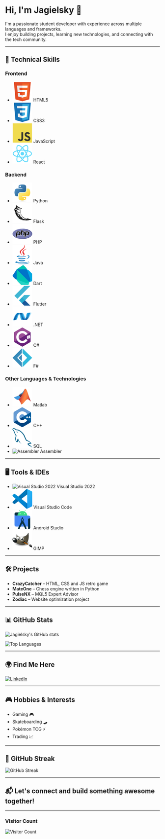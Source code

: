 # Hi, I'm Jagielsky 👋

I'm a passionate student developer with experience across multiple languages and frameworks.  
I enjoy building projects, learning new technologies, and connecting with the tech community.

---

## 🚀 Technical Skills

### Frontend
- <img src="https://raw.githubusercontent.com/devicons/devicon/master/icons/html5/html5-original.svg" alt="HTML5" width="64" height="64" /> HTML5  
- <img src="https://raw.githubusercontent.com/devicons/devicon/master/icons/css3/css3-original.svg" alt="CSS3" width="64" height="64" /> CSS3  
- <img src="https://raw.githubusercontent.com/devicons/devicon/master/icons/javascript/javascript-original.svg" alt="JavaScript" width="64" height="64" /> JavaScript  
- <img src="https://raw.githubusercontent.com/devicons/devicon/master/icons/react/react-original.svg" alt="React" width="64" height="64" /> React

### Backend
- <img src="https://raw.githubusercontent.com/devicons/devicon/master/icons/python/python-original.svg" alt="Python" width="64" height="64" /> Python  
- <img src="https://raw.githubusercontent.com/devicons/devicon/master/icons/flask/flask-original.svg" alt="Flask" width="64" height="64" /> Flask  
- <img src="https://raw.githubusercontent.com/devicons/devicon/master/icons/php/php-original.svg" alt="PHP" width="64" height="64" /> PHP  
- <img src="https://raw.githubusercontent.com/devicons/devicon/master/icons/java/java-original.svg" alt="Java" width="64" height="64" /> Java  
- <img src="https://raw.githubusercontent.com/devicons/devicon/master/icons/dart/dart-original.svg" alt="Dart" width="64" height="64" /> Dart  
- <img src="https://raw.githubusercontent.com/devicons/devicon/master/icons/flutter/flutter-original.svg" alt="Flutter" width="64" height="64" /> Flutter  
- <img src="https://raw.githubusercontent.com/devicons/devicon/master/icons/dot-net/dot-net-original.svg" alt=".NET" width="64" height="64" /> .NET  
- <img src="https://raw.githubusercontent.com/devicons/devicon/master/icons/csharp/csharp-original.svg" alt="C#" width="64" height="64" /> C#  
- <img src="https://raw.githubusercontent.com/devicons/devicon/master/icons/fsharp/fsharp-original.svg" alt="F#" width="64" height="64" /> F#

### Other Languages & Technologies
- <img src="https://raw.githubusercontent.com/devicons/devicon/master/icons/matlab/matlab-original.svg" alt="Matlab" width="64" height="64" /> Matlab  
- <img src="https://raw.githubusercontent.com/devicons/devicon/master/icons/cplusplus/cplusplus-original.svg" alt="C++" width="64" height="64" /> C++  
- <img src="https://raw.githubusercontent.com/devicons/devicon/master/icons/mysql/mysql-original.svg" alt="SQL" width="64" height="64" /> SQL  
- <img src="https://raw.githubusercontent.com/devicons/devicon/master/icons/terminal/terminal-original.svg" alt="Assembler" width="64" height="64" /> Assembler

---

## 🖥️ Tools & IDEs

- <img src="https://img.icons8.com/color/48/000000/visual-studio-2019.png" alt="Visual Studio 2022" width="64" height="64" /> Visual Studio 2022  
- <img src="https://raw.githubusercontent.com/devicons/devicon/master/icons/vscode/vscode-original.svg" alt="VS Code" width="64" height="64" /> Visual Studio Code  
- <img src="https://raw.githubusercontent.com/devicons/devicon/master/icons/androidstudio/androidstudio-original.svg" alt="Android Studio" width="64" height="64" /> Android Studio  
- <img src="https://raw.githubusercontent.com/devicons/devicon/master/icons/gimp/gimp-original.svg" alt="GIMP" width="64" height="64" /> GIMP

---

## 🛠️ Projects

- **CrazyCatcher** – HTML, CSS and JS retro game  
- **MateOne** – Chess engine written in Python  
- **PulseNX** – MQL5 Expert Advisor  
- **Zodiac** – Website optimization project  

---

## 📊 GitHub Stats

![Jagielsky's GitHub stats](https://github-readme-stats.vercel.app/api?username=jagielsky&show_icons=true&theme=radical)

![Top Languages](https://github-readme-stats.vercel.app/api/top-langs/?username=jagielsky&layout=compact&theme=radical)

---

## 🌍 Find Me Here

[![LinkedIn](https://img.shields.io/badge/LinkedIn-%230077B5.svg?style=for-the-badge&logo=linkedin&logoColor=white)](https://www.linkedin.com/in/jagielsky/)

---

## 🎮 Hobbies & Interests

- Gaming 🎮  
- Skateboarding 🛹  
- Pokémon TCG ⚡  
- Trading 📈  

---

## 📅 GitHub Streak

![GitHub Streak](https://github-readme-streak-stats.herokuapp.com/?user=jagielsky&theme=radical)

---

## 📬 Let's connect and build something awesome together!

---

### Visitor Count

![Visitor Count](https://profile-counter.glitch.me/jagielsky/count.svg)
